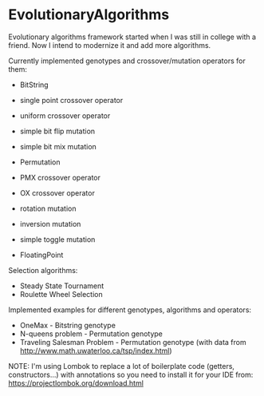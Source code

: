 # EvolutionaryAlgorithms

Evolutionary algorithms framework started when I was still in college with a friend. Now I intend to
modernize it and add more algorithms.

Currently implemented genotypes and crossover/mutation operators for them:
* BitString
 * single point crossover operator
 * uniform crossover operator
 * simple bit flip mutation
 * simple bit mix mutation
 
* Permutation
 * PMX crossover operator
 * OX crossover operator
 * rotation mutation
 * inversion mutation
 * simple toggle mutation
 
* FloatingPoint

Selection algorithms:
* Steady State Tournament
* Roulette Wheel Selection
 
Implemented examples for different genotypes, algorithms and operators:
* OneMax - Bitstring genotype
* N-queens problem - Permutation genotype
* Traveling Salesman Problem - Permutation genotype (with data from http://www.math.uwaterloo.ca/tsp/index.html)



NOTE: I'm using Lombok to replace a lot of boilerplate code (getters, constructors...) with annotations so you need to install it for your IDE from: https://projectlombok.org/download.html
